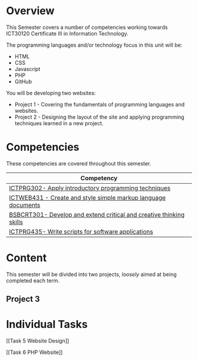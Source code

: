 # Overview
This Semester covers a number of competencies working towards ICT30120 Certificate III in Information Technology.

The programming languages and/or technology focus in this unit will be:
- HTML
- CSS
- Javascript
- PHP
- GitHub

You will be developing two websites:
- Project 1 - Covering the fundamentals of programming languages and websites.
- Project 2 - Designing the layout of the site and applying programming techniques learned in a new project.


# Competencies
These competencies are covered throughout this semester.

| Competency                                                                                                                |
| ------------------------------------------------------------------------------------------------------------------------- |
| [ICTPRG302- Apply introductory programming techniques](https://training.gov.au/Training/Details/ICTPRG302)                |
| [ICTWEB431 - Create and style simple markup language documents](https://training.gov.au/Training/Details/ICTWEB431)       |
| [BSBCRT301- Develop and extend critical and creative thinking skills](https://training.gov.au/Training/Details/BSBCRT301) |
| [ICTPRG435- Write scripts for software applications](https://training.gov.au/Training/Details/ICTPRG435)                  |


# Content
This semester will be divided into two projects, *loosely* aimed at being completed each term.

## Project 3

# Individual Tasks

[[Task 5 Website Design]]

[[Task 6 PHP Website]]

